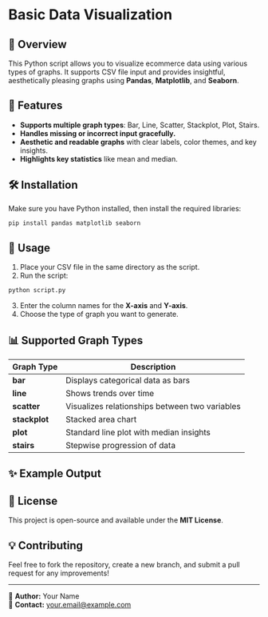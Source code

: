 # Basic Data Visualization

## 📌 Overview

This Python script allows you to visualize ecommerce data using various types of graphs. It supports CSV file input and provides insightful, aesthetically pleasing graphs using **Pandas**, **Matplotlib**, and **Seaborn**.

## 🚀 Features

- **Supports multiple graph types**: Bar, Line, Scatter, Stackplot, Plot, Stairs.
- **Handles missing or incorrect input gracefully.**
- **Aesthetic and readable graphs** with clear labels, color themes, and key insights.
- **Highlights key statistics** like mean and median.

## 🛠️ Installation

Make sure you have Python installed, then install the required libraries:

```bash
pip install pandas matplotlib seaborn
```

## 📂 Usage

1. Place your CSV file in the same directory as the script.
2. Run the script:

```bash
python script.py
```

3. Enter the column names for the **X-axis** and **Y-axis**.
4. Choose the type of graph you want to generate.

## 📊 Supported Graph Types

| Graph Type    | Description                                    |
| ------------- | ---------------------------------------------- |
| **bar**       | Displays categorical data as bars              |
| **line**      | Shows trends over time                         |
| **scatter**   | Visualizes relationships between two variables |
| **stackplot** | Stacked area chart                             |
| **plot**      | Standard line plot with median insights        |
| **stairs**    | Stepwise progression of data                   |

## ✨ Example Output



## 📜 License

This project is open-source and available under the **MIT License**.

## 💡 Contributing

Feel free to fork the repository, create a new branch, and submit a pull request for any improvements!

---

🔹 **Author:** Your Name\
🔹 **Contact:** [your.email@example.com](mailto\:your.email@example.com)

